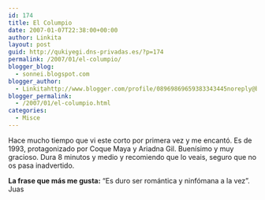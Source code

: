 ```yaml
---
id: 174
title: El Columpio
date: 2007-01-07T22:38:00+00:00
author: Linkita
layout: post
guid: http://qukiyegi.dns-privadas.es/?p=174
permalink: /2007/01/el-columpio/
blogger_blog:
  - sonnei.blogspot.com
blogger_author:
  - Linkitahttp://www.blogger.com/profile/08969869659383343445noreply@blogger.com
blogger_permalink:
  - /2007/01/el-columpio.html
categories:
  - Misce
---
```

Hace mucho tiempo que vi este corto por primera vez y me encantó. Es de 1993, protagonizado por Coque Maya y Ariadna Gil. Buenísimo y muy gracioso. Dura 8 minutos y medio y recomiendo que lo veais, seguro que no os pasa inadvertido.

<span style="font-weight: bold;">La frase que más me gusta:</span> &#8220;Es duro ser romántica y ninfómana a la vez&#8221;. Juas

<center>
</center>